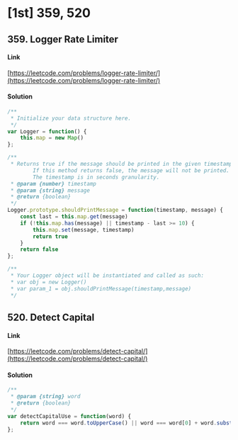 # [1st] 359, 520

<a name="EAH9H"></a>
## 359. Logger Rate Limiter
<a name="pT5iD"></a>
#### Link
[https://leetcode.com/problems/logger-rate-limiter/](https://leetcode.com/problems/logger-rate-limiter/)
<a name="GCOec"></a>
#### Solution
```javascript
/**
 * Initialize your data structure here.
 */
var Logger = function() {
    this.map = new Map()
};

/**
 * Returns true if the message should be printed in the given timestamp, otherwise returns false.
        If this method returns false, the message will not be printed.
        The timestamp is in seconds granularity. 
 * @param {number} timestamp 
 * @param {string} message
 * @return {boolean}
 */
Logger.prototype.shouldPrintMessage = function(timestamp, message) {
    const last = this.map.get(message)
    if (!this.map.has(message) || timestamp - last >= 10) {
        this.map.set(message, timestamp)
        return true
    }
    return false
};

/** 
 * Your Logger object will be instantiated and called as such:
 * var obj = new Logger()
 * var param_1 = obj.shouldPrintMessage(timestamp,message)
 */
```
<a name="uZJFW"></a>
## 520. Detect Capital
<a name="x8BCg"></a>
#### Link
[https://leetcode.com/problems/detect-capital/](https://leetcode.com/problems/detect-capital/)
<a name="dsGoI"></a>
#### Solution
```javascript
/**
 * @param {string} word
 * @return {boolean}
 */
var detectCapitalUse = function(word) {
    return word === word.toUpperCase() || word === word[0] + word.substr(1).toLowerCase()
};
```
